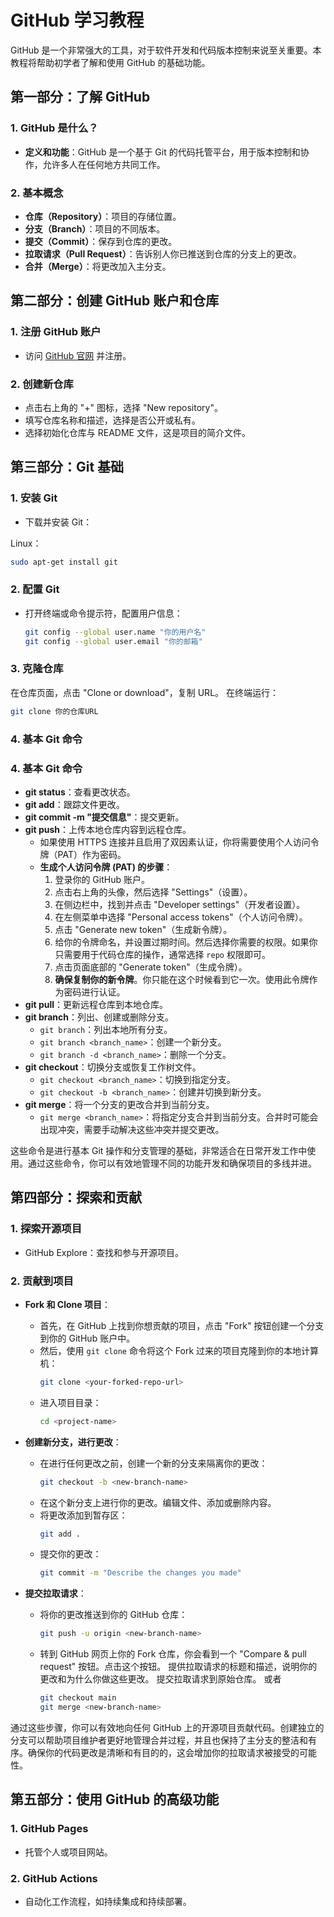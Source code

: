 
# GitHub 学习教程

GitHub 是一个非常强大的工具，对于软件开发和代码版本控制来说至关重要。本教程将帮助初学者了解和使用 GitHub 的基础功能。

## 第一部分：了解 GitHub

### 1. GitHub 是什么？
- **定义和功能**：GitHub 是一个基于 Git 的代码托管平台，用于版本控制和协作，允许多人在任何地方共同工作。

### 2. 基本概念
- **仓库（Repository）**：项目的存储位置。
- **分支（Branch）**：项目的不同版本。
- **提交（Commit）**：保存到仓库的更改。
- **拉取请求（Pull Request）**：告诉别人你已推送到仓库的分支上的更改。
- **合并（Merge）**：将更改加入主分支。

## 第二部分：创建 GitHub 账户和仓库

### 1. 注册 GitHub 账户
- 访问 [GitHub 官网](https://github.com) 并注册。

### 2. 创建新仓库
- 点击右上角的 "+" 图标，选择 "New repository"。
- 填写仓库名称和描述，选择是否公开或私有。
- 选择初始化仓库与 README 文件，这是项目的简介文件。

## 第三部分：Git 基础

### 1. 安装 Git
- 下载并安装 Git：

Linux：

```bash
sudo apt-get install git
```

### 2. 配置 Git
- 打开终端或命令提示符，配置用户信息：
  ```bash
  git config --global user.name "你的用户名"
  git config --global user.email "你的邮箱"
  ```
 ### 3. 克隆仓库
在仓库页面，点击 "Clone or download"，复制 URL。
在终端运行：
  ```bash
  git clone 你的仓库URL
  ```
 ### 4. 基本 Git 命令
### 4. 基本 Git 命令
- **git status**：查看更改状态。
- **git add**：跟踪文件更改。
- **git commit -m "提交信息"**：提交更新。
- **git push**：上传本地仓库内容到远程仓库。
  - 如果使用 HTTPS 连接并且启用了双因素认证，你将需要使用个人访问令牌（PAT）作为密码。
  - **生成个人访问令牌 (PAT) 的步骤**：
    1. 登录你的 GitHub 账户。
    2. 点击右上角的头像，然后选择 "Settings"（设置）。
    3. 在侧边栏中，找到并点击 "Developer settings"（开发者设置）。
    4. 在左侧菜单中选择 "Personal access tokens"（个人访问令牌）。
    5. 点击 "Generate new token"（生成新令牌）。
    6. 给你的令牌命名，并设置过期时间。然后选择你需要的权限。如果你只需要用于代码仓库的操作，通常选择 `repo` 权限即可。
    7. 点击页面底部的 "Generate token"（生成令牌）。
    8. **确保复制你的新令牌**。你只能在这个时候看到它一次。使用此令牌作为密码进行认证。
- **git pull**：更新远程仓库到本地仓库。
- **git branch**：列出、创建或删除分支。
  - `git branch`：列出本地所有分支。
  - `git branch <branch_name>`：创建一个新分支。
  - `git branch -d <branch_name>`：删除一个分支。
- **git checkout**：切换分支或恢复工作树文件。
  - `git checkout <branch_name>`：切换到指定分支。
  - `git checkout -b <branch_name>`：创建并切换到新分支。
- **git merge**：将一个分支的更改合并到当前分支。
  - `git merge <branch_name>`：将指定分支合并到当前分支。合并时可能会出现冲突，需要手动解决这些冲突并提交更改。

这些命令是进行基本 Git 操作和分支管理的基础，非常适合在日常开发工作中使用。通过这些命令，你可以有效地管理不同的功能开发和确保项目的多线并进。

## 第四部分：探索和贡献
### 1. 探索开源项目
- GitHub Explore：查找和参与开源项目。
### 2. 贡献到项目
- **Fork 和 Clone 项目**：
  - 首先，在 GitHub 上找到你想贡献的项目，点击 "Fork" 按钮创建一个分支到你的 GitHub 账户中。
  - 然后，使用 `git clone` 命令将这个 Fork 过来的项目克隆到你的本地计算机：
    ```bash
    git clone <your-forked-repo-url>
    ```
  - 进入项目目录：
    ```bash
    cd <project-name>
    ```

- **创建新分支，进行更改**：
  - 在进行任何更改之前，创建一个新的分支来隔离你的更改：
    ```bash
    git checkout -b <new-branch-name>
    ```
  - 在这个新分支上进行你的更改。编辑文件、添加或删除内容。
  - 将更改添加到暂存区：
    ```bash
    git add .
    ```
  - 提交你的更改：
    ```bash
    git commit -m "Describe the changes you made"
    ```

- **提交拉取请求**：
  - 将你的更改推送到你的 GitHub 仓库：
    ```bash
    git push -u origin <new-branch-name>
    ```
  - 转到 GitHub 网页上你的 Fork 仓库，你会看到一个 "Compare & pull request" 按钮。点击这个按钮。 提供拉取请求的标题和描述，说明你的更改和为什么你做这些更改。 提交拉取请求到原始仓库。 或者
    ```bash
    git checkout main
    git merge <new-branch-name>
    ```

通过这些步骤，你可以有效地向任何 GitHub 上的开源项目贡献代码。创建独立的分支可以帮助项目维护者更好地管理合并过程，并且也保持了主分支的整洁和有序。确保你的代码更改是清晰和有目的的，这会增加你的拉取请求被接受的可能性。

## 第五部分：使用 GitHub 的高级功能
### 1. GitHub Pages
- 托管个人或项目网站。
### 2. GitHub Actions
- 自动化工作流程，如持续集成和持续部署。
